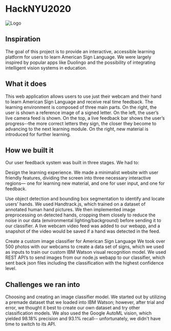# HackNYU2020

![Logo](https://i.ibb.co/kQnbRyk/Sign-AI-thumbnail.png)

## Inspiration
The goal of this project is to provide an interactive, accessible learning platform for users to learn American Sign Language. We were largely inspired by popular apps like Duolingo and the possibility of integrating intelligent vision systems in education.

## What it does
This web application allows users to use just their webcam and their hand to learn American Sign Language and receive real time feedback. The learning environment is composed of three main parts. On the right, the user is shown a reference image of a signed letter. On the left, the user’s live camera feed is shown. On the top, a live feedback bar shows the user’s progress--the more correct letters they sign, the closer they become to advancing to the next learning module. On the right, new material is introduced for further learning.

## How we built it
Our user feedback system was built in three stages. We had to:

Design the learning experience.
We made a minimalist website with user friendly features, dividing the screen into three necessary interactive regions— one for learning new material, and one for user input, and one for feedback.

Use object detection and bounding box segmentation to identify and locate users’ hands.
We used Handtrack.js, which trained on a dataset of annotated human hand pictures. We then implemented image preprocessing on detected hands, cropping them closely to reduce the noise in our data (environmental lighting/background) before sending it to our classifier. A live webcam video feed was added to our webapp, and a snapshot of the video would be saved if a hand was detected in the feed.

Create a custom image classifier for American Sign Language
We took over 500 photos with our webcams to create a data set of signs, which we used as inputs to train our custom IBM Watson visual recognition model. We used REST API’s to send images from our node.js webapp to our classifier, which sent back json files including the classification with the highest confidence level.

## Challenges we ran into
Choosing and creating an image classifier model. We started out by utilizing a premade dataset that we loaded into IBM Watson; however, after trial and error, we thought it best to create our own dataset and try other classification models. We also used the Google AutoML vision, which yielded 98.18% precision and 93.1% recall-- unfortunately, we didn't have time to switch to its API.
